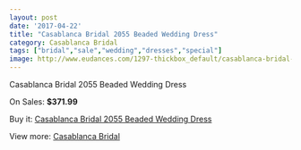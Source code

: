 ```yaml
---
layout: post
date: '2017-04-22'
title: "Casablanca Bridal 2055 Beaded Wedding Dress"
category: Casablanca Bridal
tags: ["bridal","sale","wedding","dresses","special"]
image: http://www.eudances.com/1297-thickbox_default/casablanca-bridal-2055-beaded-wedding-dress.jpg
---
```

Casablanca Bridal 2055 Beaded Wedding Dress

On Sales: **$371.99**
<a href="https://www.eudances.com/en/casablanca-bridal/459-casablanca-bridal-2055-beaded-wedding-dress.html"><amp-img layout="responsive" width="600" height="600" src="//www.eudances.com/1297-thickbox_default/casablanca-bridal-2055-beaded-wedding-dress.jpg" alt="Casablanca Bridal 2055 Beaded Wedding Dress 0" /></a>
<a href="https://www.eudances.com/en/casablanca-bridal/459-casablanca-bridal-2055-beaded-wedding-dress.html"><amp-img layout="responsive" width="600" height="600" src="//www.eudances.com/1299-thickbox_default/casablanca-bridal-2055-beaded-wedding-dress.jpg" alt="Casablanca Bridal 2055 Beaded Wedding Dress 1" /></a>
<a href="https://www.eudances.com/en/casablanca-bridal/459-casablanca-bridal-2055-beaded-wedding-dress.html"><amp-img layout="responsive" width="600" height="600" src="//www.eudances.com/1298-thickbox_default/casablanca-bridal-2055-beaded-wedding-dress.jpg" alt="Casablanca Bridal 2055 Beaded Wedding Dress 2" /></a>

Buy it: [Casablanca Bridal 2055 Beaded Wedding Dress](https://www.eudances.com/en/casablanca-bridal/459-casablanca-bridal-2055-beaded-wedding-dress.html "Casablanca Bridal 2055 Beaded Wedding Dress")

View more: [Casablanca Bridal](https://www.eudances.com/en/4-casablanca-bridal "Casablanca Bridal")
